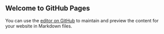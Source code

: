 ## Welcome to GitHub Pages

You can use the [editor on GitHub](https://github.com/SudipNeupane1/SudipNeupane1.github.io/edit/main/index.md) to maintain and preview the content for your website in Markdown files.






